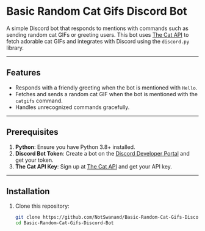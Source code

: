 # Basic Random Cat Gifs Discord Bot

A simple Discord bot that responds to mentions with commands such as sending random cat GIFs or greeting users. This bot uses [The Cat API](https://thecatapi.com/) to fetch adorable cat GIFs and integrates with Discord using the `discord.py` library.

---

## Features

- Responds with a friendly greeting when the bot is mentioned with `Hello`.
- Fetches and sends a random cat GIF when the bot is mentioned with the `catgifs` command.
- Handles unrecognized commands gracefully.

---

## Prerequisites

1. **Python**: Ensure you have Python 3.8+ installed.
2. **Discord Bot Token**: Create a bot on the [Discord Developer Portal](https://discord.com/developers/applications) and get your token.
3. **The Cat API Key**: Sign up at [The Cat API](https://thecatapi.com/) and get your API key.

---

## Installation

1. Clone this repository:
   ```bash
   git clone https://github.com/NotSwanand/Basic-Random-Cat-Gifs-Discord-Bot.git
   cd Basic-Random-Cat-Gifs-Discord-Bot
